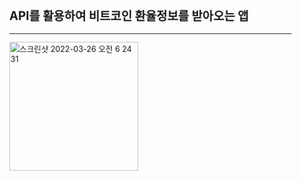 ## API를 활용하여 비트코인 환율정보를 받아오는 앱
---
<img width="230" alt="스크린샷 2022-03-26 오전 6 24 31" src="https://user-images.githubusercontent.com/92036498/160202717-13e6810d-c633-4584-85d5-4e54ec976c2e.png">
